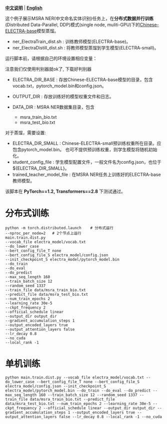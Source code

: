 [**中文说明**](README_ZH.md) | [**English**](README.md)

这个例子展示MSRA NER(中文命名实体识别)任务上，在**分布式数据并行训练**(Distributed Data-Parallel, DDP)模式(single node, muliti-GPU)下的[Chinese-ELECTRA-base](https://github.com/ymcui/Chinese-ELECTRA)模型蒸馏。


* ner_ElectraTrain_dist.sh : 训练教师模型(ELECTRA-base)。
* ner_ElectraDistill_dist.sh : 将教师模型蒸馏到学生模型(ELECTRA-small)。


运行脚本前，请根据自己的环境设置相应变量：

注意我们仅使用判别器就ok了, 下载好判别器
* ELECTRA_DIR_BASE :  存放Chinese-ELECTRA-base模型的目录，包含vocab.txt，pytorch_model.bin和config.json。

* OUTPUT_DIR : 存放训练好的模型权重文件和日志。
* DATA_DIR : MSRA NER数据集目录，包含
  * msra_train_bio.txt
  * msra_test_bio.txt

对于蒸馏，需要设置:

* ELECTRA_DIR_SMALL :  Chinese-ELECTRA-small预训练权重所在目录。应包含pytorch_model.bin。 也可不提供预训练权重，则学生模型将随机初始化。
* student_config_file : 学生模型配置文件，一般文件名为config.json，也位于 $\{ELECTRA_DIR_SMALL\}。
* trained_teacher_model_file : 在MSRA NER任务上训练好的ELECTRA-base教师模型。

该脚本在 **PyTorch==1.2, Transformers==2.8** 下测试通过。


# 分布式训练
```buildoutcfg
python -m torch.distributed.launch    # 分布式运行
--nproc_per_node=2   # 2个节点上运行  
main.train.dist.py 
--vocab_file electra_model/vocab.txt 
--do_lower_case 
--bert_config_file_T none 
--bert_config_file_S electra_model/config.json 
--init_checkpoint_S electra_model/pytorch_model.bin 
--do_train 
--do_eval 
--do_predict 
--max_seq_length 160 
--train_batch_size 12 
--random_seed 1337 
--train_file data/msra_train_bio.txt 
--predict_file data/msra_test_bio.txt 
--num_train_epochs 2 
--learning_rate 30e-5 
--ckpt_frequency 2 
--official_schedule linear 
--output_dir output_dir 
--gradient_accumulation_steps 1 
--output_encoded_layers true 
--output_attention_layers false 
--lr_decay 0.8
--no_cuda
--local_rank -1
```

# 单机训练
```buildoutcfg
python main.train.dist.py --vocab_file electra_model/vocab.txt --do_lower_case --bert_config_file_T none --bert_config_file_S electra_model/config.json --init_checkpoint_S electra_model/pytorch_model.bin --do_train --do_eval --do_predict --max_seq_length 160 --train_batch_size 12 --random_seed 1337 --train_file data/msra_train_bio.txt --predict_file data/msra_test_bio.txt --num_train_epochs 2 --learning_rate 30e-5 --ckpt_frequency 2 --official_schedule linear --output_dir output_dir --gradient_accumulation_steps 1 --output_encoded_layers true --output_attention_layers false --lr_decay 0.8 --local_rank -1 --no_cuda
```